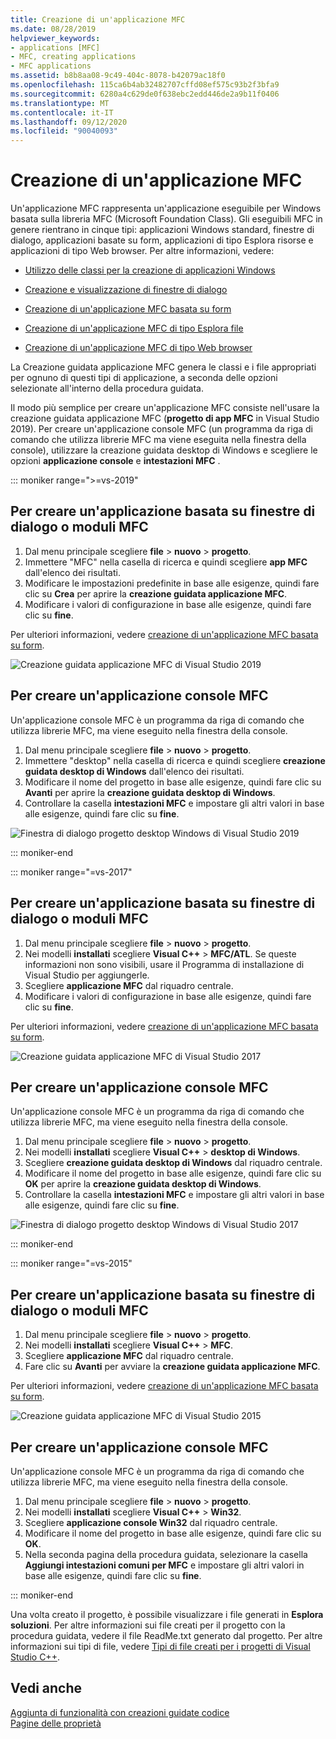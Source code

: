 ```yaml
---
title: Creazione di un'applicazione MFC
ms.date: 08/28/2019
helpviewer_keywords:
- applications [MFC]
- MFC, creating applications
- MFC applications
ms.assetid: b8b8aa08-9c49-404c-8078-b42079ac18f0
ms.openlocfilehash: 115ca6b4ab32482707cffd08ef575c93b2f3bfa9
ms.sourcegitcommit: 6280a4c629de0f638ebc2edd446de2a9b11f0406
ms.translationtype: MT
ms.contentlocale: it-IT
ms.lasthandoff: 09/12/2020
ms.locfileid: "90040093"
---
```

# <a name="creating-an-mfc-application"></a>Creazione di un'applicazione MFC

Un'applicazione MFC rappresenta un'applicazione eseguibile per Windows basata sulla libreria MFC (Microsoft Foundation Class). Gli eseguibili MFC in genere rientrano in cinque tipi: applicazioni Windows standard, finestre di dialogo, applicazioni basate su form, applicazioni di tipo Esplora risorse e applicazioni di tipo Web browser. Per altre informazioni, vedere:

- [Utilizzo delle classi per la creazione di applicazioni Windows](../../mfc/using-the-classes-to-write-applications-for-windows.md)

- [Creazione e visualizzazione di finestre di dialogo](../../mfc/creating-and-displaying-dialog-boxes.md)

- [Creazione di un'applicazione MFC basata su form](../../mfc/reference/creating-a-forms-based-mfc-application.md)

- [Creazione di un'applicazione MFC di tipo Esplora file](../../mfc/reference/creating-a-file-explorer-style-mfc-application.md)

- [Creazione di un'applicazione MFC di tipo Web browser](../../mfc/reference/creating-a-web-browser-style-mfc-application.md)

La Creazione guidata applicazione MFC genera le classi e i file appropriati per ognuno di questi tipi di applicazione, a seconda delle opzioni selezionate all'interno della procedura guidata.

Il modo più semplice per creare un'applicazione MFC consiste nell'usare la creazione guidata applicazione MFC (**progetto di app MFC** in Visual Studio 2019). Per creare un'applicazione console MFC (un programma da riga di comando che utilizza librerie MFC ma viene eseguita nella finestra della console), utilizzare la creazione guidata desktop di Windows e scegliere le opzioni **applicazione console** e **intestazioni MFC** .

::: moniker range=">=vs-2019"

## <a name="to-create-an-mfc-forms-or-dialog-based-application"></a>Per creare un'applicazione basata su finestre di dialogo o moduli MFC

1. Dal menu principale scegliere **file** > **nuovo** > **progetto**.
1. Immettere "MFC" nella casella di ricerca e quindi scegliere **app MFC** dall'elenco dei risultati.
1. Modificare le impostazioni predefinite in base alle esigenze, quindi fare clic su **Crea** per aprire la **creazione guidata applicazione MFC**.
1. Modificare i valori di configurazione in base alle esigenze, quindi fare clic su **fine**.

Per ulteriori informazioni, vedere [creazione di un'applicazione MFC basata su form](creating-a-forms-based-mfc-application.md).

![Creazione guidata applicazione MFC di Visual Studio 2019](media/mfc-app-wizard.png)

## <a name="to-create-an-mfc-console-application"></a>Per creare un'applicazione console MFC

Un'applicazione console MFC è un programma da riga di comando che utilizza librerie MFC, ma viene eseguito nella finestra della console.

1. Dal menu principale scegliere **file** > **nuovo** > **progetto**.
1. Immettere "desktop" nella casella di ricerca e quindi scegliere **creazione guidata desktop di Windows** dall'elenco dei risultati.
1. Modificare il nome del progetto in base alle esigenze, quindi fare clic su **Avanti** per aprire la **creazione guidata desktop di Windows**.
1. Controllare la casella **intestazioni MFC** e impostare gli altri valori in base alle esigenze, quindi fare clic su **fine**.

![Finestra di dialogo progetto desktop Windows di Visual Studio 2019](media/windows-desktop-wizard.png)

::: moniker-end

::: moniker range="=vs-2017"

## <a name="to-create-an-mfc-forms-or-dialog-based-application"></a>Per creare un'applicazione basata su finestre di dialogo o moduli MFC

1. Dal menu principale scegliere **file** > **nuovo** > **progetto**.
1. Nei modelli **installati** scegliere **Visual C++**  >  **MFC/ATL**. Se queste informazioni non sono visibili, usare il Programma di installazione di Visual Studio per aggiungerle.
1. Scegliere **applicazione MFC** dal riquadro centrale.
1. Modificare i valori di configurazione in base alle esigenze, quindi fare clic su **fine**.

Per ulteriori informazioni, vedere [creazione di un'applicazione MFC basata su form](creating-a-forms-based-mfc-application.md).

![Creazione guidata applicazione MFC di Visual Studio 2017](media/mfc-app-wizard.png)

## <a name="to-create-an-mfc-console-application"></a>Per creare un'applicazione console MFC

Un'applicazione console MFC è un programma da riga di comando che utilizza librerie MFC, ma viene eseguito nella finestra della console.

1. Dal menu principale scegliere **file** > **nuovo** > **progetto**.
1. Nei modelli **installati** scegliere **Visual C++** > **desktop di Windows**.
1. Scegliere **creazione guidata desktop di Windows** dal riquadro centrale.
1. Modificare il nome del progetto in base alle esigenze, quindi fare clic su **OK** per aprire la **creazione guidata desktop di Windows**.
1. Controllare la casella **intestazioni MFC** e impostare gli altri valori in base alle esigenze, quindi fare clic su **fine**.

![Finestra di dialogo progetto desktop Windows di Visual Studio 2017](media/windows-desktop-wizard-2017.png)

::: moniker-end

::: moniker range="=vs-2015"

## <a name="to-create-an-mfc-forms-or-dialog-based-application"></a>Per creare un'applicazione basata su finestre di dialogo o moduli MFC

1. Dal menu principale scegliere **file** > **nuovo** > **progetto**.
1. Nei modelli **installati** scegliere **Visual C++** > **MFC**.
1. Scegliere **applicazione MFC** dal riquadro centrale.
1. Fare clic su **Avanti** per avviare la **creazione guidata applicazione MFC**.

Per ulteriori informazioni, vedere [creazione di un'applicazione MFC basata su form](creating-a-forms-based-mfc-application.md).

![Creazione guidata applicazione MFC di Visual Studio 2015](media/mfc-app-wizard-2015.png)

## <a name="to-create-an-mfc-console-application"></a>Per creare un'applicazione console MFC

Un'applicazione console MFC è un programma da riga di comando che utilizza librerie MFC, ma viene eseguito nella finestra della console.

1. Dal menu principale scegliere **file** > **nuovo** > **progetto**.
1. Nei modelli **installati** scegliere **Visual C++** > **Win32**.
1. Scegliere **applicazione console Win32** dal riquadro centrale.
1. Modificare il nome del progetto in base alle esigenze, quindi fare clic su **OK**.
1. Nella seconda pagina della procedura guidata, selezionare la casella **Aggiungi intestazioni comuni per MFC** e impostare gli altri valori in base alle esigenze, quindi fare clic su **fine**.

::: moniker-end

Una volta creato il progetto, è possibile visualizzare i file generati in **Esplora soluzioni**. Per altre informazioni sui file creati per il progetto con la procedura guidata, vedere il file ReadMe.txt generato dal progetto. Per altre informazioni sui tipi di file, vedere [Tipi di file creati per i progetti di Visual Studio C++](../../build/reference/file-types-created-for-visual-cpp-projects.md).

## <a name="see-also"></a>Vedi anche

[Aggiunta di funzionalità con creazioni guidate codice](../../ide/adding-functionality-with-code-wizards-cpp.md)<br/>
[Pagine delle proprietà](../../build/reference/property-pages-visual-cpp.md)
